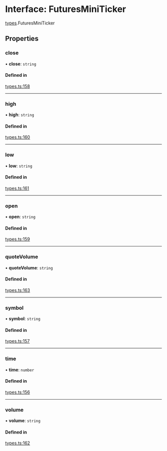 # Interface: FuturesMiniTicker

[types](../modules/types.md).FuturesMiniTicker

## Properties

### close

• **close**: `string`

#### Defined in

[types.ts:158](https://github.com/Altamoon/altamoon/blob/2fc04da/app/api/types.ts#L158)

___

### high

• **high**: `string`

#### Defined in

[types.ts:160](https://github.com/Altamoon/altamoon/blob/2fc04da/app/api/types.ts#L160)

___

### low

• **low**: `string`

#### Defined in

[types.ts:161](https://github.com/Altamoon/altamoon/blob/2fc04da/app/api/types.ts#L161)

___

### open

• **open**: `string`

#### Defined in

[types.ts:159](https://github.com/Altamoon/altamoon/blob/2fc04da/app/api/types.ts#L159)

___

### quoteVolume

• **quoteVolume**: `string`

#### Defined in

[types.ts:163](https://github.com/Altamoon/altamoon/blob/2fc04da/app/api/types.ts#L163)

___

### symbol

• **symbol**: `string`

#### Defined in

[types.ts:157](https://github.com/Altamoon/altamoon/blob/2fc04da/app/api/types.ts#L157)

___

### time

• **time**: `number`

#### Defined in

[types.ts:156](https://github.com/Altamoon/altamoon/blob/2fc04da/app/api/types.ts#L156)

___

### volume

• **volume**: `string`

#### Defined in

[types.ts:162](https://github.com/Altamoon/altamoon/blob/2fc04da/app/api/types.ts#L162)
